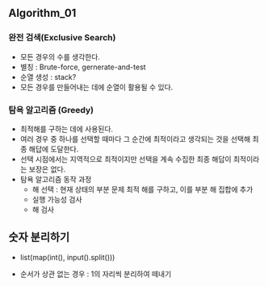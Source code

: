 ## Algorithm_01

### 완전 검색(Exclusive Search)

- 모든 경우의 수를 생각한다.
- 별칭 : Brute-force, gernerate-and-test
- 순열 생성 : stack?
- 모든 경우를 만들어내는 데에 순열이 활용될 수 있다.



### 탐욕 알고리즘 (Greedy)

- 최적해를 구하는 데에 사용된다.
- 여러 경우 중 하나를 선택할 때마다 그 순간에 최적이라고 생각되는 것을 선택해 최종 해답에 도달한다.
- 선택 시점에서는 지역적으로 최적이지만 선택을 계속 수집한 최종 해답이 최적이라는 보장은 없다.
- 탐욕 알고리즘 동작 과정
  - 해 선택 : 현재 상태의 부분 문제 최적 해를 구하고, 이를 부분 해 집합에 추가
  - 실행 가능성 검사
  - 해 검사





## 숫자 분리하기

- list(map(int(), input().split()))

- 순서가 상관 없는 경우 : 1의 자리씩 분리하여 떼내기

  ```python
  ```

  
